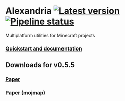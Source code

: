 Alexandria
[![Latest version](https://img.shields.io/maven-metadata/v?metadataUrl=https%3A%2F%2Fgitlab.com%2Fapi%2Fv4%2Fprojects%2F37885661%2Fpackages%2Fmaven%2Fio%2Fgitlab%2Faecsocket%2Falexandria-core%2Fmaven-metadata.xml)](https://gitlab.com/phosphorous/alexandria/-/packages/12085488)
[![Pipeline status](https://img.shields.io/gitlab/pipeline-status/phosphorous/alexandria?branch=main)](https://gitlab.com/phosphorous/alexandria/-/pipelines/latest)
===

Multiplatform utilities for Minecraft projects

### [Quickstart and documentation](https://phosphorous.gitlab.io/alexandria)

Downloads for v0.5.5
---

### [Paper](https://gitlab.com/api/v4/projects/37885661/jobs/artifacts/main/raw/paper/build/libs/alexandria-paper-0.5.5.jar?job=build)
### [Paper (mojmap)](https://gitlab.com/api/v4/projects/37885661/jobs/artifacts/main/raw/paper/build/libs/alexandria-paper-0.5.5-dev-all.jar?job=build)
